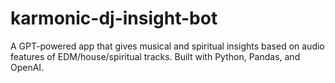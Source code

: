 # karmonic-dj-insight-bot
A GPT-powered app that gives musical and spiritual insights based on audio features of EDM/house/spiritual tracks. Built with Python, Pandas, and OpenAI.
